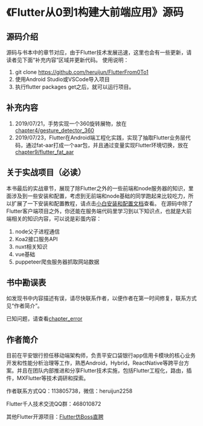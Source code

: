 # 《Flutter从0到1构建大前端应用》源码

## 源码介绍
源码与书本中的章节对应，由于Flutter技术发展迅速，这里也会有一些更新，请读者见下面“补充内容”区域并更新代码。
使用说明：
1. git clone https://github.com/heruijun/FlutterFrom0To1
2. 使用Android Studio或VSCode导入项目
3. 执行flutter packages get之后，就可以运行项目。

## 补充内容
1. 2019/07/21，手势实现一个360旋转展物，放在[chapter4/gesture_detector_360](https://github.com/heruijun/FlutterFrom0To1/tree/master/chapter4/gesture_detector_360)
2. 2019/07/23，Flutter在Android端工程化实践，实现了抽取Flutter业务层代码，通过fat-aar打成一个aar包，并且通过变量实现Flutter环境切换，放在[chapter9/flutter_fat_aar](https://github.com/heruijun/FlutterFrom0To1/tree/master/chapter9/flutter_fat_aar)

## 关于实战项目（必读）
本书最后的实战章节，展现了除Flutter之外的一些前端和node服务器的知识，里面涉及到一些安装和配置，考虑到无前端和node基础的同学跑起来比较吃力，所以扩展了一下安装和配置教程，请点击[小白安装和配置文档](https://github.com/heruijun/FlutterFrom0To1/tree/master/chapter10/README.md)查看。
在源码中除了Flutter客户端项目之外，你还能在服务端代码里学习到以下知识点，也就是大前端相关的知识内容，可以说是彩蛋内容：
1. node父子进程通信
2. Koa2接口服务API
3. nuxt相关知识
4. vue基础
5. puppeteer爬虫服务器抓取网站数据

## 书中勘误表
如发现书中内容描述有误，请尽快联系作者，以便作者在第一时间修复，联系方式见“作者简介”。

已知问题，请查看[chapter_error](https://github.com/heruijun/FlutterFrom0To1/tree/master/chapter_error)

## 作者简介
目前在平安银行担任移动端架构师，负责平安口袋银行app信用卡模块的核心业务开发和性能分析治理等工作，熟悉Android，Hybrid，ReactNative等跨平台方案。并且在团队内部推进和分享Flutter技术实施，包括Flutter工程化，路由，插件，MXFlutter等技术调研和探索。

作者联系方式QQ：113805738，微信：heruijun2258

Flutter千人技术交流QQ群：468010872

其他Flutter开源项目：[Flutter仿Boss直聘](https://github.com/heruijun/flutter_boss)
